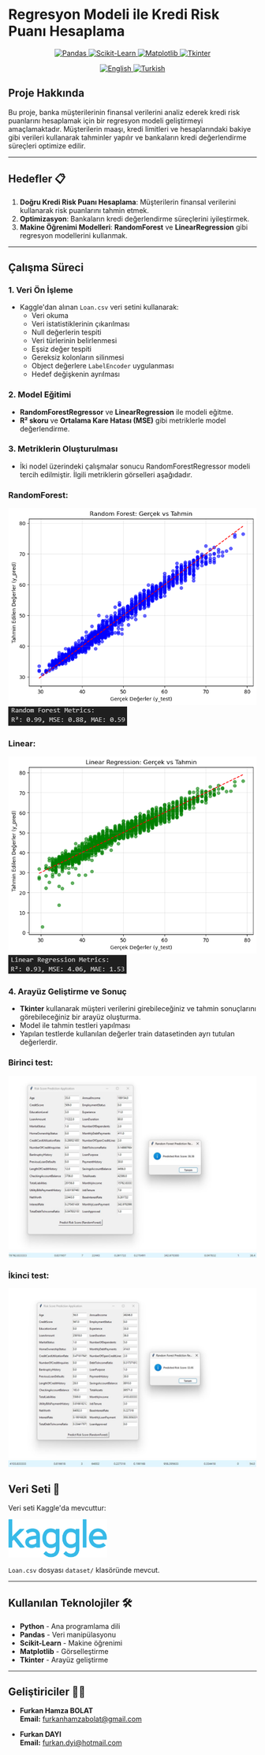 # Regresyon Modeli ile Kredi Risk Puanı Hesaplama

<p align="center">
  <a href="https://pandas.pydata.org/">
    <img src="https://img.shields.io/badge/Pandas-1.x-blue?logo=pandas&logoColor=white" alt="Pandas">
  </a>
  <a href="https://scikit-learn.org/">
    <img src="https://img.shields.io/badge/Scikit--Learn-0.24-green?logo=scikit-learn&logoColor=white" alt="Scikit-Learn">
  </a>
  <a href="https://matplotlib.org/">
    <img src="https://img.shields.io/badge/Matplotlib-3.x-orange?logo=matplotlib&logoColor=white" alt="Matplotlib">
  </a>
  <a href="https://docs.python.org/3/library/tkinter.html">
    <img src="https://img.shields.io/badge/Tkinter-Built--in-yellow?logo=tkinter&logoColor=white" alt="Tkinter">
  </a>
</p>


<p align="center">
  <a href="README.md">
    <img src="https://img.shields.io/badge/lang-English-blue.svg" alt="English">
  </a>
  <a href="README_TR.md">
    <img src="https://img.shields.io/badge/lang-Türkçe-red.svg" alt="Turkish">
  </a>
</p>

## Proje Hakkında

Bu proje, banka müşterilerinin finansal verilerini analiz ederek kredi risk puanlarını hesaplamak için bir regresyon modeli geliştirmeyi amaçlamaktadır. Müşterilerin maaşı, kredi limitleri ve hesaplarındaki bakiye gibi verileri kullanarak tahminler yapılır ve bankaların kredi değerlendirme süreçleri optimize edilir.

---

## Hedefler 📋

1. **Doğru Kredi Risk Puanı Hesaplama**: Müşterilerin finansal verilerini kullanarak risk puanlarını tahmin etmek.
2. **Optimizasyon**: Bankaların kredi değerlendirme süreçlerini iyileştirmek.
3. **Makine Öğrenimi Modelleri**: **RandomForest** ve **LinearRegression** gibi regresyon modellerini kullanmak.

---

## Çalışma Süreci

### 1. **Veri Ön İşleme**
- Kaggle'dan alınan `Loan.csv` veri setini kullanarak:
  - Veri okuma
  - Veri istatistiklerinin çıkarılması
  - Null değerlerin tespiti
  - Veri türlerinin belirlenmesi
  - Eşsiz değer tespiti
  - Gereksiz kolonların silinmesi
  - Object değerlere `LabelEncoder` uygulanması
  - Hedef değişkenin ayrılması

### 2. **Model Eğitimi**
- **RandomForestRegressor** ve **LinearRegression** ile modeli eğitme.
- **R² skoru** ve **Ortalama Kare Hatası (MSE)** gibi metriklerle model değerlendirme.

### 3. **Metriklerin Oluşturulması**
- İki nodel üzerindeki çalışmalar sonucu RandomForestRegressor modeli tercih edilmiştir. İlgili metriklerin görselleri aşağıdadır.
### RandomForest:
<img src="images/RandomForest.png" alt="RandomForest">
<img src="images/RandomMetric.png" alt="RandomMetric">

### Linear:

<img src="images/Linear.png" alt="Linear">
<img src="images/LinearMetric.png" alt="LinearMetric">

### 4. **Arayüz Geliştirme ve Sonuç**
- **Tkinter** kullanarak müşteri verilerini girebileceğiniz ve tahmin sonuçlarını görebileceğiniz bir arayüz oluşturma.
- Model ile tahmin testleri yapılması
- Yapılan testlerde kullanılan değerler train datasetinden ayrı tutulan değerlerdir.
### Birinci test:
<img src="images/Pred1.jpg" alt="Pred1">
<img src="images/Pred1_1.jpg" alt="Pred1_1">

### İkinci test:

<img src="images/Pred2.jpg" alt="Pred2">
<img src="images/Pred2_2.jpg" alt="Pred2_2">


## Veri Seti 📂

Veri seti Kaggle'da mevcuttur:  

<p align="left">
  <a href="https://www.kaggle.com/datasets/lorenzozoppelletto/financial-risk-for-loan-approval">
    <img src="images/Kaggle_logo.png" alt="Kaggle Logo" width="200">
  </a>
</p>


`Loan.csv` dosyası `dataset/` klasöründe mevcut.

---

## Kullanılan Teknolojiler 🛠️
- **Python** - Ana programlama dili
- **Pandas** - Veri manipülasyonu
- **Scikit-Learn** - Makine öğrenimi
- **Matplotlib** - Görselleştirme
- **Tkinter** - Arayüz geliştirme

---

## Geliştiriciler 👨‍💻

- **Furkan Hamza BOLAT**  
  **Email:** [furkanhamzabolat@gmail.com](mailto:furkanhamzabolat@gmail.com)  

- **Furkan DAYI**  
  **Email:** [furkan.dyi@hotmail.com](mailto:furkan.dyi@hotmail.com)

